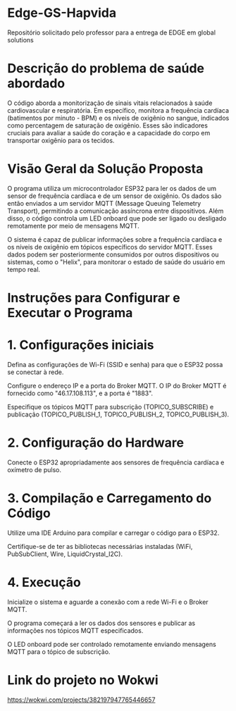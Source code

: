 # Edge-GS-Hapvida
Repositório solicitado pelo professor para a entrega de EDGE em global solutions

# Descrição do problema de saúde abordado
O código aborda a monitorização de sinais vitais relacionados à saúde cardiovascular e respiratória. Em específico, monitora a frequência cardíaca (batimentos por minuto - BPM) e os níveis de oxigênio no sangue, indicados como percentagem de saturação de oxigênio. Esses são indicadores cruciais para avaliar a saúde do coração e a capacidade do corpo em transportar oxigênio para os tecidos.

# Visão Geral da Solução Proposta
O programa utiliza um microcontrolador ESP32 para ler os dados de um sensor de frequência cardíaca e de um sensor de oxigênio. Os dados são então enviados a um servidor MQTT (Message Queuing Telemetry Transport), permitindo a comunicação assíncrona entre dispositivos. Além disso, o código controla um LED onboard que pode ser ligado ou desligado remotamente por meio de mensagens MQTT.

O sistema é capaz de publicar informações sobre a frequência cardíaca e os níveis de oxigênio em tópicos específicos do servidor MQTT. Esses dados podem ser posteriormente consumidos por outros dispositivos ou sistemas, como o "Helix", para monitorar o estado de saúde do usuário em tempo real.

# Instruções para Configurar e Executar o Programa

# 1. Configurações iniciais 
Defina as configurações de Wi-Fi (SSID e senha) para que o ESP32 possa se conectar à rede.

Configure o endereço IP e a porta do Broker MQTT. O IP do Broker MQTT é fornecido como "46.17.108.113", e a porta é "1883".

Especifique os tópicos MQTT para subscrição (TOPICO_SUBSCRIBE) e publicação (TOPICO_PUBLISH_1, TOPICO_PUBLISH_2, TOPICO_PUBLISH_3).
# 2. Configuração do Hardware
Conecte o ESP32 apropriadamente aos sensores de frequência cardíaca e oxímetro de pulso.

# 3. Compilação e Carregamento do Código
Utilize uma IDE Arduino para compilar e carregar o código para o ESP32.

Certifique-se de ter as bibliotecas necessárias instaladas (WiFi, PubSubClient, Wire, LiquidCrystal_I2C).

# 4. Execução
Inicialize o sistema e aguarde a conexão com a rede Wi-Fi e o Broker MQTT.

O programa começará a ler os dados dos sensores e publicar as informações nos tópicos MQTT especificados.

O LED onboard pode ser controlado remotamente enviando mensagens MQTT para o tópico de subscrição.

# Link do projeto no Wokwi
https://wokwi.com/projects/382197947765446657
